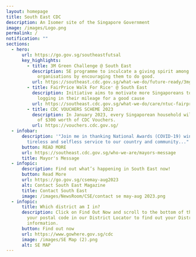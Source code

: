 ```yaml
---
layout: homepage
title: South East CDC
description: An Isomer site of the Singapore Government
image: /images/Logo.png
permalink: /
notification: ""
sections:
  - hero:
      url: https://go.gov.sg/southeastfutsal
      key_highlights:
        - title: 3M Green Challenge @ South East
          description: 5E programme to inculcate a giving spirit among individuals and
            organisations by encouraging them to do good.
          url: https://southeast.cdc.gov.sg/what-we-do/future-ready/3mgreenchallenge-2022
        - title: FairPrice Walk For Rice⁺ @ South East
          description: Initiative aims to motivate more Singaporeans to walk or run while
            logging in their mileage for a good cause
          url: https://southeast.cdc.gov.sg/what-we-do/care/ntuc-fairprice-walk-for-rice-south-east
        - title: CDC VOUCHERS SCHEME 2023
          description: In January 2023, every Singaporean household will receive a total
            of $300 worth of CDC Vouchers.
          url: https://vouchers.cdc.gov.sg/
  - infobar:
      description: '"Join me in thanking National Awards (COVID-19) winners for their
        tireless and selfless service to our country and community..."'
      button: READ MORE
      url: https://southeast.cdc.gov.sg/who-we-are/mayors-message
      title: Mayor's Message
  - infopic:
      description: Find out what’s happening in South East now!
      button: Read More
      url: https://go.gov.sg/csemay-aug2023
      alt: Contact South East Magazine
      title: Contact South East
      image: /images/NewsRoom/CSE/contact se may-aug 2023.png
  - infopic:
      title: Which district am I in?
      description: Click on Find Out Now and scroll to the bottom of the page, enter
        your postal code in our District Locator to find out your District's
        information.
      button: Find out now
      url: https://www.gowhere.gov.sg/cdc
      image: /images/SE Map (2).png
      alt: SE MAP
---
```

